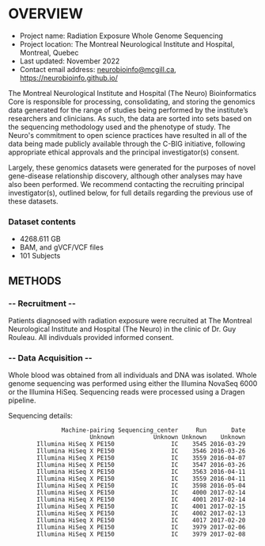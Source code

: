 # OVERVIEW

- Project name: Radiation Exposure Whole Genome Sequencing
- Project location: The Montreal Neurological Institute and Hospital, Montreal, Quebec
- Last updated: November 2022
- Contact email address: neurobioinfo@mcgill.ca, https://neurobioinfo.github.io/

The Montreal Neurological Institute and Hospital (The Neuro) Bioinformatics Core is responsible for processing, consolidating, and storing the genomics data generated for the range of studies being performed by the institute’s researchers and clinicians. As such, the data are sorted into sets based on the sequencing methodology used and the phenotype of study. The Neuro's commitment to open science practices have resulted in all of the data being made publicly available through the C-BIG initiative, following appropriate ethical approvals and the principal investigator(s) consent.

Largely, these genomics datasets were generated for the purposes of novel gene-disease relationship discovery, although other analyses may have also been performed. We recommend contacting the recruiting principal investigator(s), outlined below, for full details regarding the previous use of these datasets.

### Dataset contents
- 4268.611 GB
- BAM, and gVCF/VCF files
- 101 Subjects

## METHODS

### -- Recruitment --
Patients diagnosed with radiation exposure were recruited at The Montreal Neurological Institute and Hospital (The Neuro) in the clinic of Dr. Guy Rouleau. All indivduals provided informed consent.

### -- Data Acquisition --
Whole blood was obtained from all individuals and DNA was isolated. Whole genome sequencing was performed using either the Illumina NovaSeq 6000 or the Illumina HiSeq. Sequencing reads were processed using a Dragen pipeline. 

Sequencing details:        
                                          
                   Machine-pairing Sequencing_center     Run       Date
                           Unknown           Unknown Unknown    Unknown
            Illumina HiSeq X PE150                IC    3545 2016-03-29
            Illumina HiSeq X PE150                IC    3546 2016-03-26
            Illumina HiSeq X PE150                IC    3559 2016-04-07
            Illumina HiSeq X PE150                IC    3547 2016-03-26
            Illumina HiSeq X PE150                IC    3563 2016-04-11
            Illumina HiSeq X PE150                IC    3559 2016-04-11
            Illumina HiSeq X PE150                IC    3598 2016-05-04
            Illumina HiSeq X PE150                IC    4000 2017-02-14
            Illumina HiSeq X PE150                IC    4001 2017-02-14
            Illumina HiSeq X PE150                IC    4001 2017-02-15
            Illumina HiSeq X PE150                IC    4002 2017-02-13
            Illumina HiSeq X PE150                IC    4017 2017-02-20
            Illumina HiSeq X PE150                IC    3979 2017-02-06
            Illumina HiSeq X PE150                IC    3979 2017-02-08
